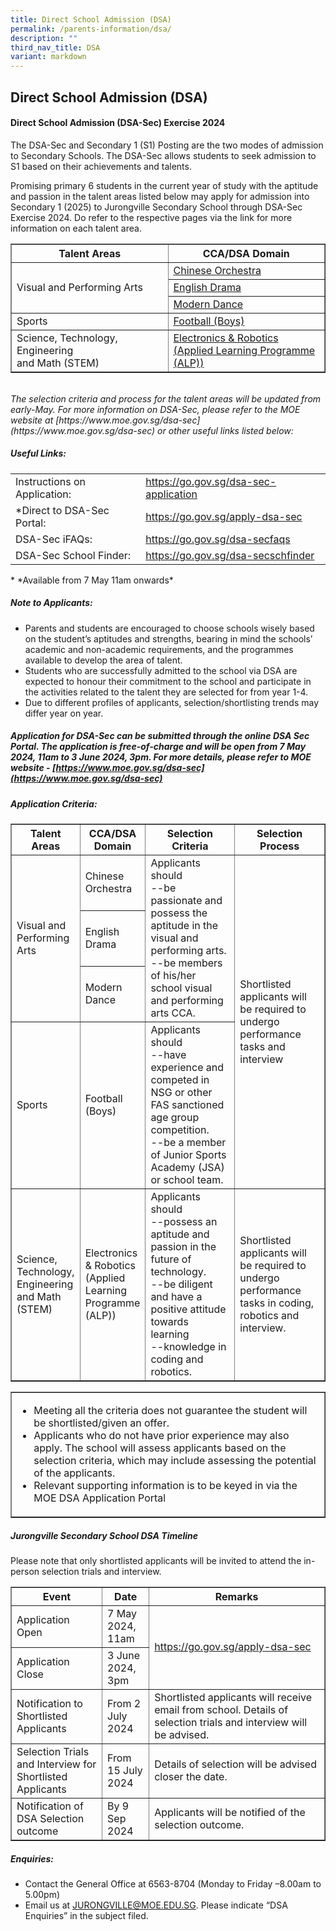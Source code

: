 ```yaml
---
title: Direct School Admission (DSA)
permalink: /parents-information/dsa/
description: ""
third_nav_title: DSA
variant: markdown
---
```

## Direct School Admission (DSA)


#### Direct School Admission (DSA-Sec) Exercise 2024

The DSA-Sec and Secondary 1 (S1) Posting are the two modes of admission to Secondary Schools. The DSA-Sec allows students to seek admission to S1 based on their achievements and talents.

Promising primary 6 students in the current year of study with the aptitude and passion in the talent areas listed below may apply for admission into Secondary 1 (2025) to Jurongville Secondary School through DSA-Sec Exercise 2024.  Do refer to the respective pages via the link for more information on each talent area. 


<table width="80%" border="1">
<tbody>
<tr>
	<th width="50%"><center><b>Talent Areas</b></center></th>
	<th width="50%"><center><b>CCA/DSA Domain</b></center></th>
	</tr>
	<tr>
		<td rowspan="3">Visual and Performing Arts</td>
		<td><a href="/cca/Performing-and-Visual-Arts/co/">Chinese Orchestra</a></td>
	</tr>
	<tr>
		<td><a href="/cca/Performing-and-Visual-Arts/edc/">English Drama</a></td>
	</tr>
	<tr>
		<td><a href="/cca/Performing-and-Visual-Arts/md/">Modern Dance</a></td>
	</tr>
	<tr>
		<td>Sports</td>
		<td><a href="/cca/Sports-and-Games/football/">Football (Boys)</a></td>
</tr>
		<tr>
		<td>Science, Technology, Engineering<br>and Math (STEM)</td>
		<td><a href="/our-experience/apl/">Electronics &amp; Robotics<br>(Applied Learning Programme (ALP))</a></td></tr>
</tbody>
</table>
<br>
<i>The selection criteria and process for the talent areas will be updated from early-May. For more information on DSA-Sec, please refer to the MOE website at [https://www.moe.gov.sg/dsa-sec](https://www.moe.gov.sg/dsa-sec) or other useful links listed below: </i>

##### Useful Links: 
<table width="80%" border="0">
	<tbody>
		<tr>
			<td>Instructions on Application:</td>
			<td><a href="https://go.gov.sg/dsa-sec-application">https://go.gov.sg/dsa-sec-application</a></td>
		</tr>
		<tr>
			<td>*Direct to DSA-Sec Portal:</td>
			<td><a href="https://go.gov.sg/apply-dsa-sec">https://go.gov.sg/apply-dsa-sec</a></td>
		</tr>
		<tr>
			<td>DSA-Sec iFAQs:</td>
			<td><a href="https://go.gov.sg/dsa-secfaqs">https://go.gov.sg/dsa-secfaqs</a></td>
		</tr>
		<tr>
			<td>DSA-Sec School Finder:</td>
			<td><a href="https://go.gov.sg/dsa-secschfinder">https://go.gov.sg/dsa-secschfinder</a></td>
		</tr>
	</tbody>
	</table>
	* *Available from 7 May 11am onwards*
	
##### Note to Applicants:
<ul>
<li>Parents and students are encouraged to choose schools wisely based on the student’s aptitudes and strengths, bearing in mind the schools’ academic and non-academic requirements, and the programmes available to develop the area of talent.</li>

<li>Students who are successfully admitted to the school via DSA are expected to honour their commitment to the school and participate in the activities related to the talent they are selected for from year 1-4.</li>

<li>Due to different profiles of applicants, selection/shortlisting trends may differ year on year.</li>
</ul>

##### Application for DSA-Sec can be submitted through the online DSA Sec Portal.  The application is free-of-charge and will be open from 7 May 2024, 11am to 3 June 2024, 3pm.  For more details, please refer to MOE website - [https://www.moe.gov.sg/dsa-sec](https://www.moe.gov.sg/dsa-sec)

##### Application Criteria:
<table width="100%" border="1">
<tbody>
<tr>
	<th width="20%"><center><b>Talent Areas</b></center></th>
	<th width="20%"><center><b>CCA/DSA Domain</b></center></th>
	<th width="30%"><center><b>Selection Criteria</b></center></th>
	<th width="30%"><center><b>Selection Process</b></center></th>
	</tr>
	<tr>
		<td rowspan="3">Visual and Performing Arts</td>
		<td>Chinese Orchestra</td>
		<td rowspan="3">Applicants should<br>--be passionate and possess the aptitude in the visual and performing arts. <br>--be members of his/her school visual and performing arts CCA.</td>
		<td rowspan="4">Shortlisted applicants will be required to undergo performance tasks and interview</td>
	</tr>
	<tr>
		<td>English Drama</td>
	</tr>
	<tr>
		<td>Modern Dance</td>
	</tr>
	<tr>
		<td>Sports</td>
		<td>Football (Boys)</td>
		<td>Applicants should<br>--have experience and competed in NSG or other FAS sanctioned age group competition.<br>--be a member of Junior Sports Academy (JSA) or school team.</td>
	</tr>
	<tr>
		<td>Science, Technology, Engineering and Math (STEM)</td>
		<td>Electronics &amp; Robotics (Applied Learning Programme (ALP))</td>
		<td>Applicants should<br>--possess an aptitude and passion in the future of technology.<br>--be diligent and have a positive attitude towards learning<br>--knowledge in coding and robotics.</td>
		<td>Shortlisted applicants will be required to undergo performance tasks in   coding, robotics and interview.</td>
	</tr>
	</tbody>
	</table>
	
<table border="1">
<tbody>
<tr>
<td><ul><li>Meeting all the criteria does not guarantee the student will be shortlisted/given an offer.</li><li>Applicants who do not have prior experience may also apply.  The school will assess applicants based on the selection criteria, which may include assessing the potential of the applicants.</li><li>Relevant supporting information is to be keyed in via the MOE DSA Application Portal</li></ul></td>
</tr>
</tbody>
</table>

##### Jurongville Secondary School DSA Timeline
Please note that only shortlisted applicants will be invited to attend the in-person selection trials and interview.
<table border="1">
	<tbody>
		<tr>
			<th>Event</th>
			<th>Date</th>
			<th>Remarks</th>
		</tr>
		<tr>
			<td>Application Open</td>
			<td>7 May 2024, 11am</td>
			<td rowspan="2"><a href="https://go.gov.sg/apply-dsa-sec">https://go.gov.sg/apply-dsa-sec</a></td>
		</tr>
		<tr>
			<td>Application Close</td>
			<td>3 June 2024, 3pm</td>
		</tr>
		<tr>
			<td>Notification to Shortlisted Applicants</td>
			<td>From 2 July 2024</td>
			<td>Shortlisted applicants will receive email from school.  Details of selection trials and interview will be advised.</td>
		</tr>
		<tr>
			<td>Selection Trials and Interview for Shortlisted Applicants</td>
			<td>From 15 July 2024</td>
			<td>Details of selection will be advised closer the date.
			</td></tr><tr>
				<td>Notification of DSA Selection outcome</td>
				<td>By 9 Sep 2024</td>
				<td>Applicants will be notified of the selection outcome. </td>
		</tr>
	</tbody>
	</table>
	
##### Enquiries: 
<ul>
	<li>Contact the General Office at 6563-8704 (Monday to Friday –8.00am to 5.00pm)</li>
	<li>Email us at <a href="mailto:JURONGVILLE@MOE.EDU.SG">JURONGVILLE@MOE.EDU.SG</a>. Please indicate “DSA Enquiries” in the subject filed. </li>
</ul>